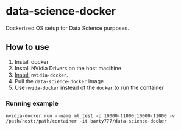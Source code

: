 # data-science-docker

Dockerized OS setup for Data Science purposes.

## How to use

1. Install docker
2. Install NVidia Drivers on the host macihine
3. [Install](https://github.com/NVIDIA/nvidia-docker) `nvidia-docker`.
4. Pull the `data-science-docker` image
5. Use `nvida-docker` instead of the `docker` to run the container

### Running example
`nvidia-docker run --name ml_test -p 10000-11000:10000-11000 -v /path/host:/path/container -it barty777/data-science-docker`
